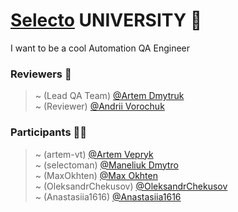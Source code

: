 # [Selecto](https://selectoglobal.com/) UNIVERSITY :school:  
I want to be a cool Automation QA Engineer
  
### Reviewers :mega:  
> ~ (Lead QA Team) [@Artem Dmytruk](https://github.com/ArtemDmytruk)  
> ~ (Reviewer) [@Andrii Vorochuk](https://github.com/avdQA)  
  
### Participants :technologist:  
> ~ (artem-vt) [@Artem Vepryk](https://github.com/artem-vt)  
> ~ (selectoman) [@Maneliuk Dmytro](https://github.com/selectoman)  
> ~ (MaxOkhten) [@Max Okhten](https://github.com/MaxOkhten)  
> ~ (OleksandrChekusov) [@OleksandrChekusov](https://github.com/OleksandrChekusov)  
> ~ (Anastasiia1616) [@Anastasiia1616](https://github.com/Anastasiia1616)  
